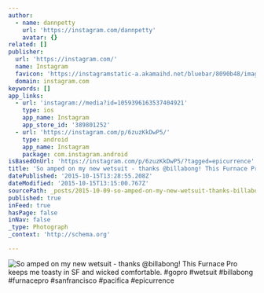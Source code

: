 ```yaml
---
author:
  - name: dannpetty
    url: 'https://instagram.com/dannpetty'
    avatar: {}
related: []
publisher:
  url: 'https://instagram.com/'
  name: Instagram
  favicon: 'https://instagramstatic-a.akamaihd.net/bluebar/8090b48/images/ico/favicon.ico'
  domain: instagram.com
keywords: []
app_links:
  - url: 'instagram://media?id=1059396163537404921'
    type: ios
    app_name: Instagram
    app_store_id: '389801252'
  - url: 'https://instagram.com/p/6zuzKkDwP5/'
    type: android
    app_name: Instagram
    package: com.instagram.android
isBasedOnUrl: 'https://instagram.com/p/6zuzKkDwP5/?tagged=epicurrence'
title: 'So amped on my new wetsuit - thanks @billabong! This Furnace Pro keeps me toasty in SF and wicked comfortable. #gopro #wetsuit #billabong #furnacepro #sanfrancisco #pacifica #epicurrence'
datePublished: '2015-10-15T13:28:55.208Z'
dateModified: '2015-10-15T13:15:00.767Z'
sourcePath: _posts/2015-10-09-so-amped-on-my-new-wetsuit-thanks-billabong-this-furnace.md
published: true
inFeed: true
hasPage: false
inNav: false
_type: Photograph
_context: 'http://schema.org'

---
```

![So amped on my new wetsuit - thanks &commat;billabong&excl; This Furnace Pro keeps me toasty in SF and wicked comfortable&period; &num;gopro &num;wetsuit &num;billabong &num;furnacepro &num;sanfrancisco &num;pacifica &num;epicurrence](https://scontent.cdninstagram.com/hphotos-xfa1/t51.2885-15/s640x640/sh0.08/e35/11249123_881470718612380_622050639_n.jpg)